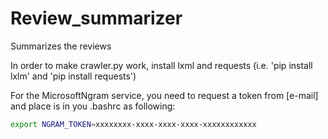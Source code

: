 Review_summarizer
=================

Summarizes the reviews

In order to make crawler.py work, install lxml and requests (i.e. 'pip install
lxlm' and 'pip install requests')

For the MicrosoftNgram service, you need to request a token from [e-mail]
and place is in you .bashrc as following:
```bash
export NGRAM_TOKEN=xxxxxxxx-xxxx-xxxx-xxxx-xxxxxxxxxxxx
```
